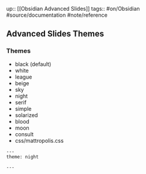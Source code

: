 up:: [[Obsidian Advanced Slides]]
tags:: #on/Obsidian #source/documentation #note/reference 


## Advanced Slides Themes


### Themes

- black (default)
- white
- league
- beige
- sky
- night
- serif
- simple
- solarized
- blood
- moon
- consult
- css/mattropolis.css

```
---
theme: night

---

```

